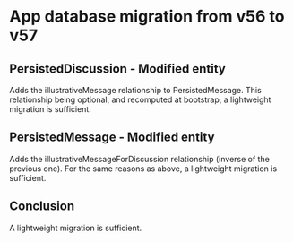 # App database migration from v56 to v57

## PersistedDiscussion - Modified entity

Adds the illustrativeMessage relationship to PersistedMessage. This relationship being optional, and recomputed at bootstrap, a lightweight migration is sufficient.

## PersistedMessage - Modified entity

Adds the illustrativeMessageForDiscussion relationship (inverse of the previous one). For the same reasons as above, a lightweight migration is sufficient.

## Conclusion

A lightweight migration is sufficient.

